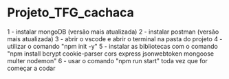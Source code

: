 # Projeto_TFG_cachaca

1 - instalar mongoDB (versão mais atualizada)
2 - instalar postman (versão mais atualizada)
3 - abrir o vscode e abrir o terminal na pasta do projeto
4 - utilizar o comando "npm init -y"
5 - instalar as bibliotecas com o comando "npm install bcrypt cookie-parser cors express jsonwebtoken mongoose multer nodemon"
6 - usar o comando "npm run start" toda vez que for começar a codar
